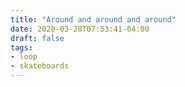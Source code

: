 ```yaml
---
title: "Around and around and around"
date: 2020-03-28T07:53:41-04:00
draft: false
tags:
- loop
- skateboards
---
```

